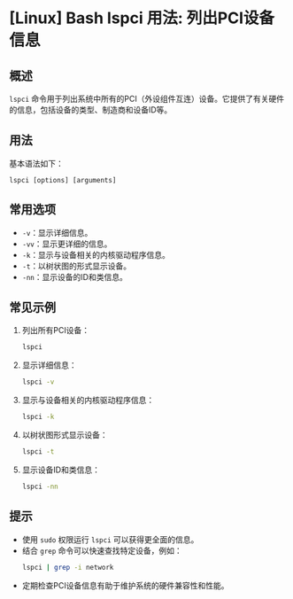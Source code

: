 # [Linux] Bash lspci 用法: 列出PCI设备信息

## 概述
`lspci` 命令用于列出系统中所有的PCI（外设组件互连）设备。它提供了有关硬件的信息，包括设备的类型、制造商和设备ID等。

## 用法
基本语法如下：
```
lspci [options] [arguments]
```

## 常用选项
- `-v`：显示详细信息。
- `-vv`：显示更详细的信息。
- `-k`：显示与设备相关的内核驱动程序信息。
- `-t`：以树状图的形式显示设备。
- `-nn`：显示设备的ID和类信息。

## 常见示例
1. 列出所有PCI设备：
   ```bash
   lspci
   ```

2. 显示详细信息：
   ```bash
   lspci -v
   ```

3. 显示与设备相关的内核驱动程序信息：
   ```bash
   lspci -k
   ```

4. 以树状图形式显示设备：
   ```bash
   lspci -t
   ```

5. 显示设备ID和类信息：
   ```bash
   lspci -nn
   ```

## 提示
- 使用 `sudo` 权限运行 `lspci` 可以获得更全面的信息。
- 结合 `grep` 命令可以快速查找特定设备，例如：
  ```bash
  lspci | grep -i network
  ```
- 定期检查PCI设备信息有助于维护系统的硬件兼容性和性能。